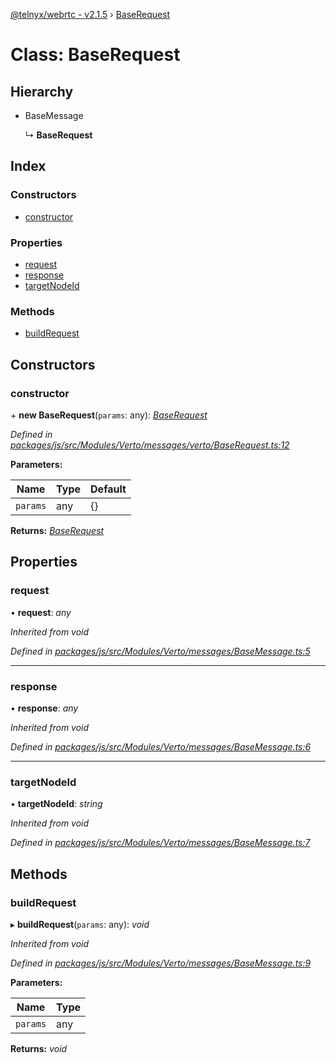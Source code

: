 [@telnyx/webrtc - v2.1.5](../README.md) › [BaseRequest](baserequest.md)

# Class: BaseRequest

## Hierarchy

* BaseMessage

  ↳ **BaseRequest**

## Index

### Constructors

* [constructor](baserequest.md#constructor)

### Properties

* [request](baserequest.md#request)
* [response](baserequest.md#response)
* [targetNodeId](baserequest.md#targetnodeid)

### Methods

* [buildRequest](baserequest.md#buildrequest)

## Constructors

###  constructor

\+ **new BaseRequest**(`params`: any): *[BaseRequest](baserequest.md)*

*Defined in [packages/js/src/Modules/Verto/messages/verto/BaseRequest.ts:12](https://github.com/team-telnyx/webrtc/blob/4f15142/packages/js/src/Modules/Verto/messages/verto/BaseRequest.ts#L12)*

**Parameters:**

Name | Type | Default |
------ | ------ | ------ |
`params` | any |  {} |

**Returns:** *[BaseRequest](baserequest.md)*

## Properties

###  request

• **request**: *any*

*Inherited from void*

*Defined in [packages/js/src/Modules/Verto/messages/BaseMessage.ts:5](https://github.com/team-telnyx/webrtc/blob/4f15142/packages/js/src/Modules/Verto/messages/BaseMessage.ts#L5)*

___

###  response

• **response**: *any*

*Inherited from void*

*Defined in [packages/js/src/Modules/Verto/messages/BaseMessage.ts:6](https://github.com/team-telnyx/webrtc/blob/4f15142/packages/js/src/Modules/Verto/messages/BaseMessage.ts#L6)*

___

###  targetNodeId

• **targetNodeId**: *string*

*Inherited from void*

*Defined in [packages/js/src/Modules/Verto/messages/BaseMessage.ts:7](https://github.com/team-telnyx/webrtc/blob/4f15142/packages/js/src/Modules/Verto/messages/BaseMessage.ts#L7)*

## Methods

###  buildRequest

▸ **buildRequest**(`params`: any): *void*

*Inherited from void*

*Defined in [packages/js/src/Modules/Verto/messages/BaseMessage.ts:9](https://github.com/team-telnyx/webrtc/blob/4f15142/packages/js/src/Modules/Verto/messages/BaseMessage.ts#L9)*

**Parameters:**

Name | Type |
------ | ------ |
`params` | any |

**Returns:** *void*
